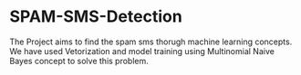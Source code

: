 # SPAM-SMS-Detection
The Project aims to find the spam sms thorugh machine learning concepts. We have used Vetorization and model training using Multinomial Naive Bayes concept to solve this problem.
